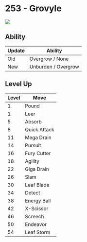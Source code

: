 # 253 - Grovyle
![][253]

## Ability

Update | Ability
---    | ---
Old    | Overgrow / None
New    | Unburden / Overgrow

## Level Up

Level | Move
---   | ---
  1   | Pound
  1   | Leer
  5   | Absorb
  8   | Quick Attack
 11   | Mega Drain
 14   | Pursuit
 16   | Fury Cutter
 18   | Agility
 22   | Giga Drain
 26   | Slam
 30   | Leaf Blade
 34   | Detect
 38   | Energy Ball
 42   | X-Scissor
 46   | Screech
 50   | Endeavor
 54   | Leaf Storm



[253]: ../img/pokemon/253.png
